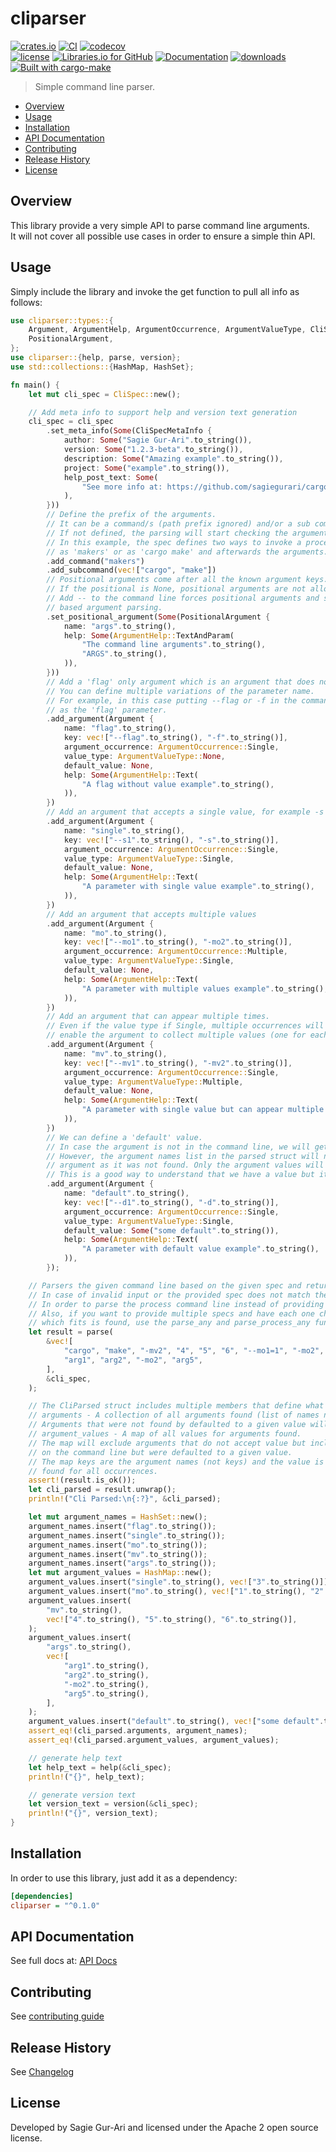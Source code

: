# cliparser

[![crates.io](https://img.shields.io/crates/v/cliparser.svg)](https://crates.io/crates/cliparser) [![CI](https://github.com/sagiegurari/cliparser/workflows/CI/badge.svg?branch=master)](https://github.com/sagiegurari/cliparser/actions) [![codecov](https://codecov.io/gh/sagiegurari/cliparser/branch/master/graph/badge.svg)](https://codecov.io/gh/sagiegurari/cliparser)<br>
[![license](https://img.shields.io/crates/l/cliparser.svg)](https://github.com/sagiegurari/cliparser/blob/master/LICENSE) [![Libraries.io for GitHub](https://img.shields.io/librariesio/github/sagiegurari/cliparser.svg)](https://libraries.io/cargo/cliparser) [![Documentation](https://docs.rs/cliparser/badge.svg)](https://docs.rs/crate/cliparser/) [![downloads](https://img.shields.io/crates/d/cliparser.svg)](https://crates.io/crates/cliparser)<br>
[![Built with cargo-make](https://sagiegurari.github.io/cargo-make/assets/badges/cargo-make.svg)](https://sagiegurari.github.io/cargo-make)

> Simple command line parser.

* [Overview](#overview)
* [Usage](#usage)
* [Installation](#installation)
* [API Documentation](https://sagiegurari.github.io/cliparser/)
* [Contributing](.github/CONTRIBUTING.md)
* [Release History](CHANGELOG.md)
* [License](#license)

<a name="overview"></a>
## Overview
This library provide a very simple API to parse command line arguments.<br>
It will not cover all possible use cases in order to ensure a simple thin API.

<a name="usage"></a>
## Usage
Simply include the library and invoke the get function to pull all info as follows:

<!--{ "examples/example.rs" | lines: 1 | code: rust }-->
```rust
use cliparser::types::{
    Argument, ArgumentHelp, ArgumentOccurrence, ArgumentValueType, CliSpec, CliSpecMetaInfo,
    PositionalArgument,
};
use cliparser::{help, parse, version};
use std::collections::{HashMap, HashSet};

fn main() {
    let mut cli_spec = CliSpec::new();

    // Add meta info to support help and version text generation
    cli_spec = cli_spec
        .set_meta_info(Some(CliSpecMetaInfo {
            author: Some("Sagie Gur-Ari".to_string()),
            version: Some("1.2.3-beta".to_string()),
            description: Some("Amazing example".to_string()),
            project: Some("example".to_string()),
            help_post_text: Some(
                "See more info at: https://github.com/sagiegurari/cargo-make".to_string(),
            ),
        }))
        // Define the prefix of the arguments.
        // It can be a command/s (path prefix ignored) and/or a sub command/s
        // If not defined, the parsing will start checking the arguments only.
        // In this example, the spec defines two ways to invoke a process, either
        // as 'makers' or as 'cargo make' and afterwards the arguments.
        .add_command("makers")
        .add_subcommand(vec!["cargo", "make"])
        // Positional arguments come after all the known argument keys.
        // If the positional is None, positional arguments are not allowed.
        // Add -- to the command line forces positional arguments and stops key
        // based argument parsing.
        .set_positional_argument(Some(PositionalArgument {
            name: "args".to_string(),
            help: Some(ArgumentHelp::TextAndParam(
                "The command line arguments".to_string(),
                "ARGS".to_string(),
            )),
        }))
        // Add a 'flag' only argument which is an argument that does not accept any value.
        // You can define multiple variations of the parameter name.
        // For example, in this case putting --flag or -f in the command line would be parsed
        // as the 'flag' parameter.
        .add_argument(Argument {
            name: "flag".to_string(),
            key: vec!["--flag".to_string(), "-f".to_string()],
            argument_occurrence: ArgumentOccurrence::Single,
            value_type: ArgumentValueType::None,
            default_value: None,
            help: Some(ArgumentHelp::Text(
                "A flag without value example".to_string(),
            )),
        })
        // Add an argument that accepts a single value, for example -s value
        .add_argument(Argument {
            name: "single".to_string(),
            key: vec!["--s1".to_string(), "-s".to_string()],
            argument_occurrence: ArgumentOccurrence::Single,
            value_type: ArgumentValueType::Single,
            default_value: None,
            help: Some(ArgumentHelp::Text(
                "A parameter with single value example".to_string(),
            )),
        })
        // Add an argument that accepts multiple values
        .add_argument(Argument {
            name: "mo".to_string(),
            key: vec!["--mo1".to_string(), "-mo2".to_string()],
            argument_occurrence: ArgumentOccurrence::Multiple,
            value_type: ArgumentValueType::Single,
            default_value: None,
            help: Some(ArgumentHelp::Text(
                "A parameter with multiple values example".to_string(),
            )),
        })
        // Add an argument that can appear multiple times.
        // Even if the value type if Single, multiple occurrences will
        // enable the argument to collect multiple values (one for each occurrence).
        .add_argument(Argument {
            name: "mv".to_string(),
            key: vec!["--mv1".to_string(), "-mv2".to_string()],
            argument_occurrence: ArgumentOccurrence::Single,
            value_type: ArgumentValueType::Multiple,
            default_value: None,
            help: Some(ArgumentHelp::Text(
                "A parameter with single value but can appear multiple times example".to_string(),
            )),
        })
        // We can define a 'default' value.
        // In case the argument is not in the command line, we will get the default value.
        // However, the argument names list in the parsed struct will not include this
        // argument as it was not found. Only the argument values will contain it.
        // This is a good way to understand that we have a value but it was not entered by the caller.
        .add_argument(Argument {
            name: "default".to_string(),
            key: vec!["--d1".to_string(), "-d".to_string()],
            argument_occurrence: ArgumentOccurrence::Single,
            value_type: ArgumentValueType::Single,
            default_value: Some("some default".to_string()),
            help: Some(ArgumentHelp::Text(
                "A parameter with default value example".to_string(),
            )),
        });

    // Parsers the given command line based on the given spec and returns the result.
    // In case of invalid input or the provided spec does not match the command line, an error will be returned.
    // In order to parse the process command line instead of providing it, use the parse_process.
    // Also, if you want to provide multiple specs and have each one checked, until the first one
    // which fits is found, use the parse_any and parse_process_any functions.
    let result = parse(
        &vec![
            "cargo", "make", "-mv2", "4", "5", "6", "--mo1=1", "-mo2", "2", "-f", "-s", "3",
            "arg1", "arg2", "-mo2", "arg5",
        ],
        &cli_spec,
    );

    // The CliParsed struct includes multiple members that define what was found
    // arguments - A collection of all arguments found (list of names not keys).
    // Arguments that were not found by defaulted to a given value will not be listed here.
    // argument_values - A map of all values for arguments found.
    // The map will exclude arguments that do not accept value but include arguments not provided
    // on the command line but were defaulted to a given value.
    // The map keys are the argument names (not keys) and the value is the list of all values
    // found for all occurrences.
    assert!(result.is_ok());
    let cli_parsed = result.unwrap();
    println!("Cli Parsed:\n{:?}", &cli_parsed);

    let mut argument_names = HashSet::new();
    argument_names.insert("flag".to_string());
    argument_names.insert("single".to_string());
    argument_names.insert("mo".to_string());
    argument_names.insert("mv".to_string());
    argument_names.insert("args".to_string());
    let mut argument_values = HashMap::new();
    argument_values.insert("single".to_string(), vec!["3".to_string()]);
    argument_values.insert("mo".to_string(), vec!["1".to_string(), "2".to_string()]);
    argument_values.insert(
        "mv".to_string(),
        vec!["4".to_string(), "5".to_string(), "6".to_string()],
    );
    argument_values.insert(
        "args".to_string(),
        vec![
            "arg1".to_string(),
            "arg2".to_string(),
            "-mo2".to_string(),
            "arg5".to_string(),
        ],
    );
    argument_values.insert("default".to_string(), vec!["some default".to_string()]);
    assert_eq!(cli_parsed.arguments, argument_names);
    assert_eq!(cli_parsed.argument_values, argument_values);

    // generate help text
    let help_text = help(&cli_spec);
    println!("{}", help_text);

    // generate version text
    let version_text = version(&cli_spec);
    println!("{}", version_text);
}
```
<!--{ end }-->

<a name="installation"></a>
## Installation
In order to use this library, just add it as a dependency:

```ini
[dependencies]
cliparser = "^0.1.0"
```

## API Documentation
See full docs at: [API Docs](https://sagiegurari.github.io/cliparser/)

## Contributing
See [contributing guide](.github/CONTRIBUTING.md)

<a name="history"></a>
## Release History

See [Changelog](CHANGELOG.md)

<a name="license"></a>
## License
Developed by Sagie Gur-Ari and licensed under the Apache 2 open source license.
